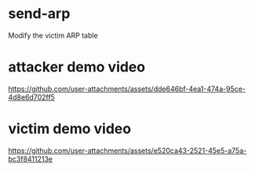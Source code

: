 # send-arp
Modify the victim ARP table

# attacker demo video
https://github.com/user-attachments/assets/dde646bf-4ea1-474a-95ce-4d8e6d702ff5

# victim demo video
https://github.com/user-attachments/assets/e520ca43-2521-45e5-a75a-bc3f8411213e
